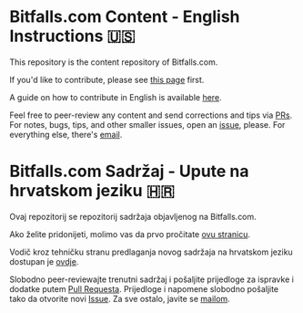 # Bitfalls.com Content - English Instructions 🇺🇸

This repository is the content repository of Bitfalls.com. 

If you'd like to contribute, please see [this page](https://bitfalls.com/write-for-us) first.

A guide on how to contribute in English is available [here](/guides/contributing/en_EN/final.md).

Feel free to peer-review any content and send corrections and tips via [PRs](https://guides.github.com/introduction/flow/). For notes, bugs, tips, and other smaller issues, open an [issue](https://github.com/Swader/bitfalls_content), please. For everything else, there's [email](mailto:contact@bitfalls.com).

# Bitfalls.com Sadržaj - Upute na hrvatskom jeziku 🇭🇷

Ovaj repozitorij se repozitorij sadržaja objavljenog na Bitfalls.com.

Ako želite pridonijeti, molimo vas da prvo pročitate [ovu stranicu](https://bitfalls.com/hr/write-for-us).

Vodič kroz tehničku stranu predlaganja novog sadržaja na hrvatskom jeziku dostupan je [ovdje](/guides/contributing/hr_HR/final.md).

Slobodno peer-reviewajte trenutni sadržaj i pošaljite prijedloge za ispravke i dodatke putem [Pull Requesta](https://guides.github.com/introduction/flow/). Prijedloge i napomene slobodno pošaljite tako da otvorite novi [Issue](https://github.com/Swader/bitfalls_content). Za sve ostalo, javite se [mailom](mailto:contact@bitfalls.com).